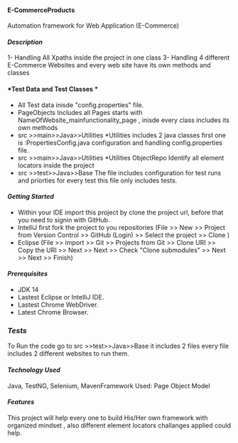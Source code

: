 #### E-CommerceProducts
Automation framework for Web Application (E-Commerce)

#### *Description*
1- Handling All Xpaths inside the project in one class 
3- Handling 4 different E-Commerce Websites and every web site have its own methods and classes   

#### *Test Data and Test Classes *

- All Test data inisde  "config.properties" file.
- PageObjects Includes all Pages starts with NameOfWebsite_mainfunctionality_page , inisde every class includes its own methods 
- src >>main>>Java>>Utilities *Utilities includes 2 java classes first one is :PropertiesConfig.java configuration and handling config.properties file.
- src >>main>>Java>>Utilities *Utilities ObjectRepo Identify all element locators inside the project 
- src >>test>>Java>>Base The file includes configuration for test runs and priorties for every test this file only includes tests.

#### *Getting Started*

- Within your IDE import this project by clone the project url, before that you need to signin with GitHub.
- IntelliJ first fork the project to you repositories (File >> New >> Project from Version Control >> GitHub (Login) >> Select the project >> Clone )
- Eclipse (File >> import >> Git >> Projects from Git >> Clone URI >> Copy the URI >> Next >> Next >> Check "Clone submodules" >> Next >> Next >> Finish)

#### *Prerequisites*

- JDK 14
- Lastest Eclipse or IntelliJ IDE.
- Lastest Chrome WebDriver.
- Latest Chrome Browser.

### *Tests*

To Run the code go to src >>test>>Java>>Base it includes 2 files every file includes 2 different websites to run them. 

#### *Technology Used* 

Java, TestNG, Selenium, MavenFramework Used: Page Object Model

#### *Features* 

This project will help every one to build His/Her own framework with organized mindset , also different element locators challanges applied could help.
